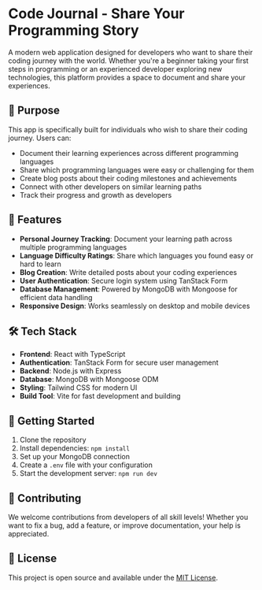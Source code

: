 # Code Journal - Share Your Programming Story

A modern web application designed for developers who want to share their coding journey with the world. Whether you're a beginner taking your first steps in programming or an experienced developer exploring new technologies, this platform provides a space to document and share your experiences.

## 🎯 Purpose

This app is specifically built for individuals who wish to share their coding journey. Users can:
- Document their learning experiences across different programming languages
- Share which programming languages were easy or challenging for them
- Create blog posts about their coding milestones and achievements
- Connect with other developers on similar learning paths
- Track their progress and growth as developers

## 🚀 Features

- **Personal Journey Tracking**: Document your learning path across multiple programming languages
- **Language Difficulty Ratings**: Share which languages you found easy or hard to learn
- **Blog Creation**: Write detailed posts about your coding experiences
- **User Authentication**: Secure login system using TanStack Form
- **Database Management**: Powered by MongoDB with Mongoose for efficient data handling
- **Responsive Design**: Works seamlessly on desktop and mobile devices

## 🛠️ Tech Stack

- **Frontend**: React with TypeScript
- **Authentication**: TanStack Form for secure user management
- **Backend**: Node.js with Express
- **Database**: MongoDB with Mongoose ODM
- **Styling**: Tailwind CSS for modern UI
- **Build Tool**: Vite for fast development and building

## 🚦 Getting Started

1. Clone the repository
2. Install dependencies: `npm install`
3. Set up your MongoDB connection
4. Create a `.env` file with your configuration
5. Start the development server: `npm run dev`

## 🤝 Contributing

We welcome contributions from developers of all skill levels! Whether you want to fix a bug, add a feature, or improve documentation, your help is appreciated.

## 📄 License

This project is open source and available under the [MIT License](LICENSE).
